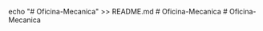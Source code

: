 echo "# Oficina-Mecanica" >> README.md #   O f i c i n a - M e c a n i c a  
 #   O f i c i n a - M e c a n i c a  
 